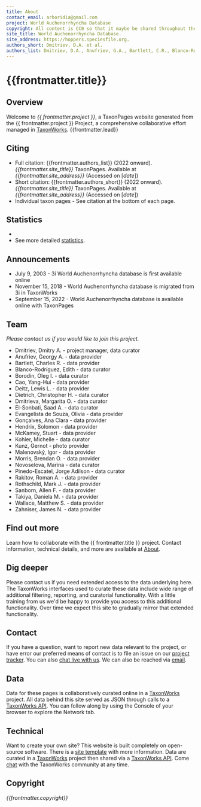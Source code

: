 ```yaml
---
title: About
contact_email: arboridia@gmail.com
project: World Auchenorrhyncha Database
copyright: All content is CC0 so that it maybe be shared throughout the world and used without any restrictions.
site_title: World Auchenorrhyncha Database.
site_address: https://hoppers.speciesfile.org.
authors_short: Dmitriev, D.A. et al.  
authors_list: Dmitriev, D.A., Anufriev, G.A., Bartlett, C.R., Blanco-Rodríguez, E., Borodin, O.I., Cao, Y.-H., Deitz, L.L., Dietrich, C.H., Dmitrieva, M.O., El-Sonbati, S.A., Evangelista de Souza, O., Gonçalves, A.C., Hendrix, S., McKamey, S., Kohler, M., Kunz, G., Malenovský, I., Morris, B.O., Novoselova, M., Pinedo-Escatel, J.A., Rakitov, R.A., Rothschild, M.J., Sanborn, A.F., Takiya, D.M., Wallace, M.S., Zahniser, J.N. 
---
```


# {{frontmatter.title}}

## Overview
Welcome to *{{ frontmatter.project }}*, a TaxonPages website generated from the {{ frontmatter.project }} Project, a comprehensive collaborative effort managed in [TaxonWorks](https://taxonworks.org).
{{frontmatter.lead}}

## Citing
* Full citation: {{frontmatter.authors_list}} (2022 onward). _{{frontmatter.site_title}}_ TaxonPages. Available at _{{frontmatter.site_address}}_ (Accessed on [_date_])
* Short citation: {{frontmatter.authors_short}} (2022 onward). _{{frontmatter.site_title}}_ TaxonPages. Available at _{{frontmatter.site_address}}_ (Accessed on [_date_])
* Individual taxon pages - See citation at the bottom of each page.

## Statistics
* <ProjectStats :data="['Taxon names', 'Project sources', 'Depictions', 'Documents', 'Collection objects']"/>
* See more detailed [statistics](https://stats.taxonworks.org/?server=sfg.taxonworks.org&project_token=ZEJhFp9sq8kBfks15qAbAg).

## Announcements
* July 9, 2003 - 3i World Auchenorrhyncha database is first available online
* November 15, 2018 - World Auchenorrhyncha database is migrated from 3i in TaxonWorks
* September 15, 2022 - World Auchenorrhyncha database is available online with TaxonPages

## Team
 _Please contact us if you would like to join this project._

* Dmitriev, Dmitry A. - project manager, data curator
* Anufriev, Georgy A. - data provider
* Bartlett, Charles R. - data provider
* Blanco-Rodríguez, Edith - data curator 
* Borodin, Oleg I. - data curator 
* Cao, Yang-Hui - data provider
* Deitz, Lewis L. - data provider 
* Dietrich, Christopher H. - data curator 
* Dmitrieva, Margarita O. - data curator
* El-Sonbati, Saad A. - data curator
* Evangelista de Souza, Olivia - data provider
* Gonçalves, Ana Clara - data provider
* Hendrix, Solomon - data provider
* McKamey, Stuart - data provider
* Kohler, Michelle - data curator
* Kunz, Gernot - photo provider
* Malenovský, Igor - data provider
* Morris, Brendan O. - data provider
* Novoselova, Marina - data curator 
* Pinedo-Escatel, Jorge Adilson - data curator
* Rakitov, Roman A. - data provider
* Rothschild, Mark J. - data provider
* Sanborn, Allen F. - data provider
* Takiya, Daniela M. - data provider
* Wallace, Matthew S. - data provider
* Zahniser, James N. - data provider

## Find out more
Learn how to collaborate with the {{ frontmatter.title }} project. Contact information, technical details, and more are available at [About](https://hoppers.speciesfile.org/about).

## Dig deeper
Please contact us if you need extended access to the data underlying here. The TaxonWorks interfaces used to curate these data include wide range of additional filtering, reporting, and curatorial functionality. With a little training from us we'd be happy to provide you access to this additional functionality. Over time we expect this site to gradually mirror that extended functionality.

## Contact
If you have a question, want to report new data relevant to the project, or have error our preferred means of contact is to file an issue on our [project tracker](https://github.com/sfg-taxonpages/hoppers/issues/new). You can also [chat live with us](https://gitter.im/SpeciesFileGroup/taxonworks). We can also be reached via [email](mailto:{{arboridia@gmail.com}}).

## Data
Data for these pages is collaboratively curated online in a [TaxonWorks](https://taxonworks.org) project. All data behind this site served as JSON through calls to a [TaxonWorks API](https://api.taxonworks.org). You can follow along by using the Console of your browser to explore the Network tab. 

## Technical
Want to create your own site? This website is built completely on open-source software. There is a [site template](https://github.com/SpeciesFileGroup/collaboration.html) with more information. Data are curated in a [TaxonWorks](https://taxonworks.org) project then shared via a [TaxonWorks API](https://api.taxonworks.org). Come [chat](https://gitter.im/SpeciesFileGroup/taxonworks) with the TaxonWorks community at any time.

## Copyright
_{{frontmatter.copyright}}_


